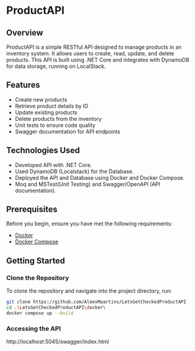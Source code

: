 # ProductAPI

## Overview

ProductAPI is a simple RESTful API designed to manage products in an inventory system. It allows users to create, read, update, and delete products. This API is built using .NET Core and integrates with DynamoDB for data storage, running on LocalStack.

## Features

- Create new products
- Retrieve product details by ID
- Update existing products
- Delete products from the inventory
- Unit tests to ensure code quality
- Swagger documentation for API endpoints

## Technologies Used

- Developed API with .NET Core.
- Used DynamoDB (Localstack) for the Database.
- Deployed the API and Database using Docker and Docker Compose.
- Moq and MSTest(Unit Testing) and Swagger/OpenAPI (API
documentation).

## Prerequisites

Before you begin, ensure you have met the following requirements:

- [Docker](https://www.docker.com/get-started)
- [Docker Compose](https://docs.docker.com/compose/)

## Getting Started

### Clone the Repository

To clone the repository and navigate into the project directory, run:

```bash
git clone https://github.com/AleexMaartins/LetsGetCheckedProductAPI
cd .\LetsGetCheckedProductAPI\docker\
docker compose up --build
```
### Accessing the API
http://localhost:5045/swagger/index.html
